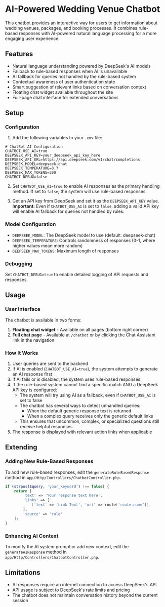 # AI-Powered Wedding Venue Chatbot

This chatbot provides an interactive way for users to get information about wedding venues, packages, and booking processes. It combines rule-based responses with AI-powered natural language processing for a more engaging user experience.

## Features

- Natural language understanding powered by DeepSeek's AI models
- Fallback to rule-based responses when AI is unavailable
- AI fallback for queries not handled by the rule-based system
- Contextual awareness of user authentication state
- Smart suggestion of relevant links based on conversation context
- Floating chat widget available throughout the site
- Full-page chat interface for extended conversations

## Setup

### Configuration

1. Add the following variables to your `.env` file:

```
# ChatBot AI Configuration
CHATBOT_USE_AI=true
DEEPSEEK_API_KEY=your_deepseek_api_key_here
DEEPSEEK_API_URL=https://api.deepseek.com/v1/chat/completions
DEEPSEEK_MODEL=deepseek-chat
DEEPSEEK_TEMPERATURE=0.7
DEEPSEEK_MAX_TOKENS=300
CHATBOT_DEBUG=false
```

2. Set `CHATBOT_USE_AI=true` to enable AI responses as the primary handling method. If set to `false`, the system will use rule-based responses.

3. Get an API key from DeepSeek and set it as the `DEEPSEEK_API_KEY` value. 
   **Important:** Even if `CHATBOT_USE_AI` is set to `false`, adding a valid API key will enable AI fallback for queries not handled by rules.

### Model Configuration

- `DEEPSEEK_MODEL`: The DeepSeek model to use (default: deepseek-chat)
- `DEEPSEEK_TEMPERATURE`: Controls randomness of responses (0-1, where higher values mean more random)
- `DEEPSEEK_MAX_TOKENS`: Maximum length of responses

### Debugging

Set `CHATBOT_DEBUG=true` to enable detailed logging of API requests and responses.

## Usage

### User Interface

The chatbot is available in two forms:

1. **Floating chat widget** - Available on all pages (bottom right corner)
2. **Full chat page** - Available at `/chatbot` or by clicking the Chat Assistant link in the navigation

### How It Works

1. User queries are sent to the backend
2. If AI is enabled (`CHATBOT_USE_AI=true`), the system attempts to generate an AI response first
3. If AI fails or is disabled, the system uses rule-based responses
4. If the rule-based system cannot find a specific match AND a DeepSeek API key is configured:
   - The system will try using AI as a fallback, even if `CHATBOT_USE_AI` is set to false
   - The chatbot has several ways to detect unhandled queries:
     * When the default generic response text is returned
     * When a complex query receives only the generic default links
   - This ensures that uncommon, complex, or specialized questions still receive helpful responses
5. The response is displayed with relevant action links when applicable

## Extending

### Adding New Rule-Based Responses

To add new rule-based responses, edit the `generateRuleBasedResponse` method in `app/Http/Controllers/ChatbotController.php`.

```php
if (strpos($query, 'your_keyword') !== false) {
    return [
        'text' => 'Your response text here',
        'links' => [
            ['text' => 'Link Text', 'url' => route('route.name')],
        ],
        'source' => 'rule'
    ];
}
```

### Enhancing AI Context

To modify the AI system prompt or add new context, edit the `generateAIResponse` method in `app/Http/Controllers/ChatbotController.php`.

## Limitations

- AI responses require an internet connection to access DeepSeek's API
- API usage is subject to DeepSeek's rate limits and pricing
- The chatbot does not maintain conversation history beyond the current session 